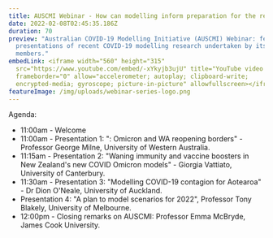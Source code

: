 ```yaml
---
title: AUSCMI Webinar - How can modelling inform preparation for the rest of 2022.
date: 2022-02-08T02:45:35.186Z
duration: 70
preview: "Australian COVID-19 Modelling Initiative (AUSCMI) Webinar: featuring
  presentations of recent COVID-19 modelling research undertaken by its
  members."
embedLink: <iframe width="560" height="315"
  src="https://www.youtube.com/embed/-xYkyjb3ujU" title="YouTube video player"
  frameborder="0" allow="accelerometer; autoplay; clipboard-write;
  encrypted-media; gyroscope; picture-in-picture" allowfullscreen></iframe>
featureImage: /img/uploads/webinar-series-logo.png
---
```


Agenda:

* 11:00am - Welcome
* 11:00am - Presentation 1: ": Omicron and WA reopening borders" - Professor George Milne, University of Western Australia.
* 11:15am - Presentation 2: "Waning immunity and vaccine boosters in New Zealand's new COVID Omicron models" - Giorgia Vattiato, University of Canterbury.
* 11:30am - Presentation 3: "Modelling COVID-19 contagion for Aotearoa" - Dr Dion O'Neale, University of Auckland.
* Presentation 4: "A plan to model scenarios for 2022", Professor Tony Blakely, University of Melbourne.
* 12:00pm - Closing remarks on AUSCMI: Professor Emma McBryde, James Cook University.